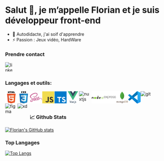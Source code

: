 <h1>Salut 👋, je m’appelle Florian et je suis développeur front-end</h1>

-   🌱 Autodidacte, j'ai soif d'apprendre
-   ⚡ Passion : Jeux vidéo, HardWare

<h3>Prendre contact</h3>

<a href="https://www.linkedin.com/in/florian-sicilia-4106b31ba" title="Profil LinkedIn">
    <img src="https://raw.githubusercontent.com/rahuldkjain/github-profile-readme-generator/master/src/images/icons/Social/linked-in-alt.svg" alt="linkedin" align="left" width="30" height="30" />
</a>

<br>
<br>

<h3>Langages et outils:</h3>

<img src="https://raw.githubusercontent.com/devicons/devicon/master/icons/html5/html5-original-wordmark.svg" alt="html5" align="left" width="40" height="40" />

<img src="https://raw.githubusercontent.com/devicons/devicon/master/icons/css3/css3-original-wordmark.svg" alt="css3" align="left" width="40" height="40" />

<img src="https://raw.githubusercontent.com/devicons/devicon/master/icons/sass/sass-original.svg" alt="sass" align="left" width="40" height="40" />

<img src="https://raw.githubusercontent.com/devicons/devicon/master/icons/javascript/javascript-original.svg" alt="javascript" align="left" width="40" height="40" />

<img src="https://raw.githubusercontent.com/devicons/devicon/master/icons/typescript/typescript-original.svg" alt="typescript" align="left" width="40" height="40" />

<img src="https://raw.githubusercontent.com/devicons/devicon/master/icons/vuejs/vuejs-original-wordmark.svg" alt="vuejs" align="left" width="40" height="40" />

<img src="https://www.vectorlogo.zone/logos/nuxtjs/nuxtjs-icon.svg" alt="nuxtjs" align="left" width="40" height="40" />

<img src="https://raw.githubusercontent.com/devicons/devicon/master/icons/nodejs/nodejs-original-wordmark.svg" alt="nodejs" align="left" width="40" height="40" />

<img src="https://raw.githubusercontent.com/devicons/devicon/master/icons/express/express-original-wordmark.svg" alt="express" align="left" width="40" height="40" />

<img src="https://raw.githubusercontent.com/devicons/devicon/master/icons/mongodb/mongodb-original-wordmark.svg" alt="mongodb" align="left" width="40" height="40" />

<img src="https://raw.githubusercontent.com/github/explore/80688e429a7d4ef2fca1e82350fe8e3517d3494d/topics/visual-studio-code/visual-studio-code.png" alt="xd" align="left" width="40" height="40" />

<img src="https://www.vectorlogo.zone/logos/git-scm/git-scm-icon.svg" alt="git" align="left" width="40" height="40" />

<img src="https://www.vectorlogo.zone/logos/figma/figma-icon.svg" alt="figma" align="left" width="40" height="40" />

<img src="https://cdn.worldvectorlogo.com/logos/adobe-xd.svg" alt="xd" align="left" width="40" height="40" style />

<br>
<br>
<br>

<h3>📈 Github Stats</h3>

[![Florian's GitHub stats](https://github-readme-stats.vercel.app/api?username=Florian-2&hide=prs,contribs&count_private=true&show_icons=true&theme=discord_old_blurple)](https://github.com/anuraghazra/github-readme-stats)

<h3 align="left">Top Langages</h3>

[![Top Langs](https://github-readme-stats.vercel.app/api/top-langs/?username=Florian-2&layout=compact)](https://github.com/anuraghazra/github-readme-stats)

